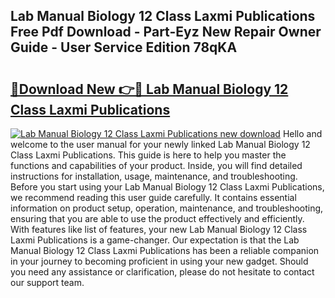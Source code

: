 ## Lab Manual Biology 12 Class Laxmi Publications Free Pdf Download - Part-Eyz New Repair Owner Guide - User Service Edition 78qKA

# <h2><a href="http://bc66783.oget.top/?id=Lab+Manual+Biology+12+Class+Laxmi+Publications">🔗Download New 👉🔴 Lab Manual Biology 12 Class Laxmi Publications</a></h2>

[![Lab Manual Biology 12 Class Laxmi Publications new download](https://i.imgur.com/5g1atiW.png)](http://bc66783.oget.top/?id=Lab+Manual+Biology+12+Class+Laxmi+Publications)
Hello and welcome to the user manual for your newly linked Lab Manual Biology 12 Class Laxmi Publications. This guide is here to help you master the functions and capabilities of your product. Inside, you will find detailed instructions for installation, usage, maintenance, and troubleshooting. Before you start using your Lab Manual Biology 12 Class Laxmi Publications, we recommend reading this user guide carefully. It contains essential information on product setup, operation, maintenance, and troubleshooting, ensuring that you are able to use the product effectively and efficiently. With features like list of features, your new Lab Manual Biology 12 Class Laxmi Publications is a game-changer. Our expectation is that the Lab Manual Biology 12 Class Laxmi Publications has been a reliable companion in your journey to becoming proficient in using your new gadget. Should you need any assistance or clarification, please do not hesitate to contact our support team.
